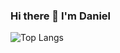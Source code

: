 ### Hi there 👋 I'm Daniel

![Top Langs](https://github-readme-stats.vercel.app/api/top-langs/?username=0wf&show_icons=true&theme=tokyonight)

<!--
**0wf/0wf** is a ✨ _special_ ✨ repository because its `README.md` (this file) appears on your GitHub profile.

Here are some ideas to get you started:

- 🔭 I’m currently working on ...
- 🌱 I’m currently learning ...
- 👯 I’m looking to collaborate on ...
- 🤔 I’m looking for help with ...
- 💬 Ask me about ...
- 📫 How to reach me: ...
- 😄 Pronouns: ...
- ⚡ Fun fact: ...
-->
